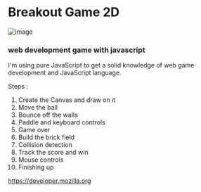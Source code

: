 # Breakout Game 2D
![image](https://github.com/Machine223/Breakout-Game-2D/assets/42685570/09697e9a-a14b-400a-9770-7ff306f1ee4e)

### web development game with javascript

I'm using pure JavaScript to get a solid knowledge of web game development and JavaScript language.

Steps :
1. Create the Canvas and draw on it
2. Move the ball
3. Bounce off the walls
4. Paddle and keyboard controls
5. Game over
6. Build the brick field
7. Collision detection
8. Track the score and win
9. Mouse controls
10. Finishing up


https://developer.mozilla.org
